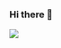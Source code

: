 ### Hi there 👋

<img src="https://github-readme-stats.vercel.app/api?username=XuxuGood&show_icons=true&hide_border=truetheme=radical">

<!--
**XuxuGood/XuxuGood** is a ✨ _special_ ✨ repository because its `README.md` (this file) appears on your GitHub profile.

Here are some ideas to get you started:

- 🔭 I’m currently working on ...
- 🌱 I’m currently learning ...
- 👯 I’m looking to collaborate on ...
- 🤔 I’m looking for help with ...
- 💬 Ask me about ...
- 📫 How to reach me: ...
- 😄 Pronouns: ...
- ⚡ Fun fact: ...
-->
